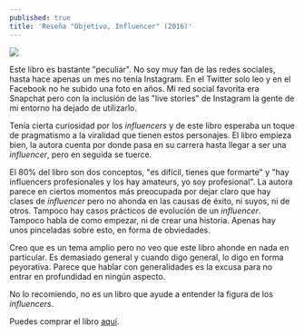 ```yaml
---
published: true
title: 'Reseña "Objetivo, Influencer" (2016)'
---
```

![](http://i.imgur.com/PN3Elm4.jpg)

Este libro es bastante "peculiar". No soy muy fan de las redes sociales, hasta hace apenas un mes no tenía Instagram. En el Twitter solo leo y en el Facebook no he subido una foto en años. Mi red social favorita era Snapchat pero con la inclusión de las "live stories" de Instagram la gente de mi entorno ha dejado de utilizarlo.

Tenía cierta curiosidad por los _influencers_ y de este libro esperaba un toque de pragmatismo a la viralidad que tienen estos personajes. El libro empieza bien, la autora cuenta por donde pasa en su carrera hasta llegar a ser una _influencer_, pero en seguida se tuerce. 

El 80% del libro son dos conceptos, "es difícil, tienes que formarte" y "hay influencers profesionales y los hay amateurs, yo soy profesional". La autora parece en ciertos momentos más preocupada por dejar claro que hay clases de _influencer_ pero no ahonda en las causas de éxito, ni suyos, ni de otros. Tampoco hay casos prácticos de evolución de un _influencer_. Tampoco habla de como empezar, ni de crear una historia. Apenas hay unos pinceladas sobre esto, en forma de obviedades.

Creo que es un tema amplio pero no veo que este libro ahonde en nada en particular. Es demasiado general y cuando digo general, lo digo en forma peyorativa. Parece que hablar con generalidades es la excusa para no entrar en profundidad en ningún aspecto.

No lo recomiendo, no es un libro que ayude a entender la figura de los _influencers_.

Puedes comprar el libro [aquí](http://amazon.es/dp/8433975692).
